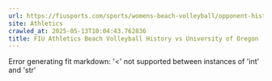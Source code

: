```yaml
---
url: https://fiusports.com/sports/womens-beach-volleyball/opponent-history/university-of-oregon/70
site: Athletics
crawled_at: 2025-05-13T10:04:43.762836
title: FIU Athletics Beach Volleyball History vs University of Oregon
---
```


Error generating fit markdown: '<' not supported between instances of 'int' and 'str'